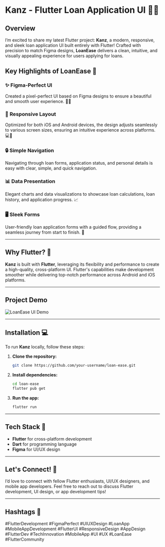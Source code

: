 # Kanz - Flutter Loan Application UI 🚀💸

## Overview
I’m excited to share my latest Flutter project: **Kanz**, a modern, responsive, and sleek loan application UI built entirely with Flutter! Crafted with precision to match Figma designs, **LoanEase** delivers a clean, intuitive, and visually appealing experience for users applying for loans.

## Key Highlights of LoanEase 🌟

### ✨ **Figma-Perfect UI**
Created a pixel-perfect UI based on Figma designs to ensure a beautiful and smooth user experience. 🎨📐

### 📱 **Responsive Layout**
Optimized for both iOS and Android devices, the design adjusts seamlessly to various screen sizes, ensuring an intuitive experience across platforms. 💻📱

### 🔒 **Simple Navigation**
Navigating through loan forms, application status, and personal details is easy with clear, simple, and quick navigation. 

### 📊 **Data Presentation**
Elegant charts and data visualizations to showcase loan calculations, loan history, and application progress. 📈

### 🖥️ **Sleek Forms**
User-friendly loan application forms with a guided flow, providing a seamless journey from start to finish. 📝

---

## Why Flutter? 🚀
**Kanz** is built with **Flutter**, leveraging its flexibility and performance to create a high-quality, cross-platform UI. Flutter's capabilities make development smoother while delivering top-notch performance across Android and iOS platforms.

---

## Project Demo
![LoanEase UI Demo](https://example.com/demo-image.png)  <!-- Replace with a real demo image or GIF -->

---

## Installation 💻

To run **Kanz** locally, follow these steps:

1. **Clone the repository:**
    ```bash
    git clone https://github.com/your-username/loan-ease.git
    ```

2. **Install dependencies:**
    ```bash
    cd loan-ease
    flutter pub get
    ```

3. **Run the app:**
    ```bash
    flutter run
    ```

---

## Tech Stack 🔧
- **Flutter** for cross-platform development
- **Dart** for programming language
- **Figma** for UI/UX design

---

## Let's Connect! 💬
I’d love to connect with fellow Flutter enthusiasts, UI/UX designers, and mobile app developers. Feel free to reach out to discuss Flutter development, UI design, or app development tips!

---

## Hashtags 🌟
#FlutterDevelopment #FigmaPerfect #UIUXDesign #LoanApp #MobileAppDevelopment #FlutterUI #ResponsiveDesign #AppDesign #FlutterDev #TechInnovation #MobileApp #UI #UX #LoanEase #FlutterCommunity
